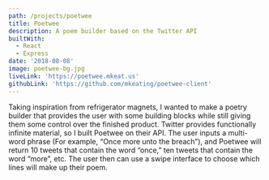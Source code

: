 ```yaml
---
path: /projects/poetwee
title: Poetwee
description: A poem builder based on the Twitter API
builtWith:
  - React
  - Express
date: '2018-08-08'
image: poetwee-bg.jpg
liveLink: 'https://poetwee.mkeat.us'
githubLink: 'https://github.com/mkeating/poetwee-client'
---
```

Taking inspiration from refrigerator magnets, I wanted to make a poetry builder that provides the user with some building blocks while still giving them some control over the finished product. Twitter provides functionally infinite material, so I built Poetwee on their API. The user inputs a multi-word phrase (For example, “Once more unto the breach”), and Poetwee will return 10 tweets that contain the word “once,” ten tweets that contain the word “more”, etc. The user then can use a swipe interface to choose which lines will make up their poem.
